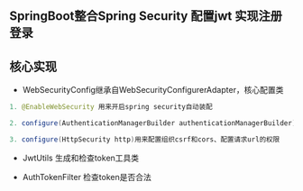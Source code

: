 ## SpringBoot整合Spring Security 配置jwt 实现注册登录


## 核心实现
- WebSecurityConfig继承自WebSecurityConfigurerAdapter，核心配置类
```java
1. @EnableWebSecurity 用来开启spring security自动装配

2. configure(AuthenticationManagerBuilder authenticationManagerBuilder) 指定了UserDetailsServiceImpl和BCryptPasswordEncoder分来来进行加载用户信息和加密用户密码

3. configure(HttpSecurity http)用来配置组织csrf和cors、配置请求url的权限
```
 
 - JwtUtils  生成和检查token工具类
 
 - AuthTokenFilter 检查token是否合法